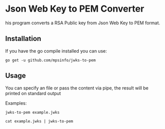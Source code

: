 # Json Web Key to PEM Converter

his program converts a RSA Public key from Json Web Key to PEM format.

## Installation

If you have the go compile installed you can use:

```shell
go get -u github.com/mpsinfo/jwks-to-pem
```

## Usage

You can specify an file or pass the content via pipe, the result will be printed on standard output

Examples:

```shell
jwks-to-pem example.jwks
```

```shell
cat example.jwks | jwks-to-pem
```
